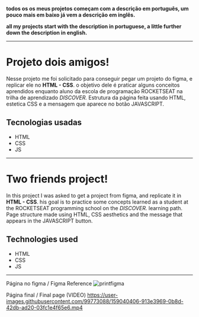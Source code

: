 
<strong><p>todos os os meus projetos começam com a descrição em português, um pouco mais em baixo já vem a descrição em inglês.</p>
<p>all my projects start with the description in portuguese, a little further down the description in english.</p></strong>
<hr>


<h1>Projeto dois amigos!</h1>
<p>Nesse projeto me foi solicitado para conseguir pegar um projeto do figma, e replicar ele no <strong>HTML - CSS</strong>.
o objetivo dele é praticar alguns conceitos aprendidos enquanto aluno da escola de programação ROCKETSEAT na trilha de aprendizado <i>DISCOVER.</i>
Estrutura da página feita usando HTML, estetica CSS e a mensagem que aparece no botão JAVASCRIPT.
</p>
<h2>Tecnologias usadas</h2>
<ul>
  <li>HTML</li> 
  <li>CSS</li>
  <li>JS</li>
  </ul>
  
  <hr>
  
<h1>Two friends project!</h1>
<p>In this project I was asked to get a project from figma, and replicate it in <strong>HTML - CSS</strong>.
his goal is to practice some concepts learned as a student at the ROCKETSEAT programming school on the <i>DISCOVER.</i> learning path.
Page structure made using HTML, CSS aesthetics and the message that appears in the JAVASCRIPT button.
</p>
<h2>Technologies used</h2>
<ul>
  <li>HTML</li>
  <li>CSS</li>
  <li>JS</li>
 </ul>
 <hr>
  

  
  
  Página no figma / Figma Reference
 ![printfigma](https://user-images.githubusercontent.com/99773088/159040285-076826f8-5a6f-4b21-a801-f767df55c325.png)

 Página final / Final page (VIDEO)
 https://user-images.githubusercontent.com/99773088/159040406-913e3969-0b8d-42db-ad20-03fc1e4f65e6.mp4

